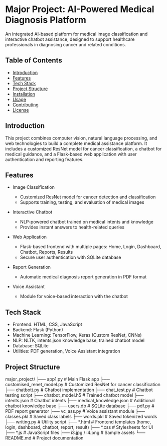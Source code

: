 # Major Project: AI-Powered Medical Diagnosis Platform

An integrated AI-based platform for medical image classification and interactive chatbot assistance, designed to support healthcare professionals in diagnosing cancer and related conditions.  

## Table of Contents
- [Introduction](#introduction)
- [Features](#features)
- [Tech Stack](#tech-stack)
- [Project Structure](#project-structure)
- [Installation](#installation)
- [Usage](#usage)
- [Contributing](#contributing)
- [License](#license)

## Introduction

This project combines computer vision, natural language processing, and web technologies to build a complete medical assistance platform. It includes a customized ResNet model for cancer classification, a chatbot for medical guidance, and a Flask-based web application with user authentication and reporting features.  

## Features

- Image Classification  
  - Customized ResNet model for cancer detection and classification  
  - Supports training, testing, and evaluation of medical images  

- Interactive Chatbot  
  - NLP-powered chatbot trained on medical intents and knowledge  
  - Provides instant answers to health-related queries  

- Web Application  
  - Flask-based frontend with multiple pages: Home, Login, Dashboard, Chatbot, Reports, Results  
  - Secure user authentication with SQLite database  

- Report Generation  
  - Automatic medical diagnosis report generation in PDF format  

- Voice Assistant  
  - Module for voice-based interaction with the chatbot  

## Tech Stack

- Frontend: HTML, CSS, JavaScript  
- Backend: Flask (Python)  
- Machine Learning: TensorFlow, Keras (Custom ResNet, CNNs)  
- NLP: NLTK, intents.json knowledge base, trained chatbot model  
- Database: SQLite  
- Utilities: PDF generation, Voice Assistant integration  

## Project Structure

major_project/
├── app1.py # Main Flask app
├── customised_renet_model.py # Customized ResNet for cancer classification
├── chatbott.py # Chatbot implementation
├── chat_test.py # Chatbot testing script
├── chatbot_model.h5 # Trained chatbot model
├── intents.json # Chatbot intents
├── medical_knowledge.json # Additional chatbot knowledge base
├── users.db # SQLite database
├── pdf.py # PDF report generator
├── vc_ass.py # Voice assistant module
├── classes.pkl # Saved class labels
├── words.pkl # Saved tokenized words
├── writing.py # Utility script
├── *.html # Frontend templates (home, login, dashboard, chatbot, report, result)
├── *.css # Stylesheets for UI
├── *.js # JavaScript files
├── i3.jpg / i4.png # Sample assets
└── README.md # Project documentation


